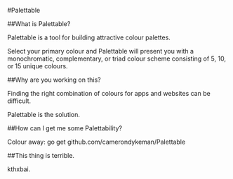 #Palettable

##What is Palettable?

Palettable is a tool for building attractive colour palettes.

Select your primary colour and Palettable will present you with 
a monochromatic, complementary, or triad colour scheme consisting 
of 5, 10, or 15 unique colours.


##Why are you working on this?

Finding the right combination of colours for apps and websites 
can be difficult.

Palettable is the solution.


##How can I get me some Palettability?

Colour away:
go get github.com/camerondykeman/Palettable


##This thing is terrible.

kthxbai.